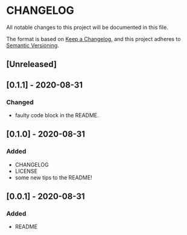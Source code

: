 # CHANGELOG

All notable changes to this project will be documented in this file.

The format is based on [Keep a Changelog](https://keepachangelog.com/en/1.0.0/),
and this project adheres to [Semantic Versioning](https://semver.org/spec/v2.0.0.html).

## [Unreleased]

## [0.1.1] - 2020-08-31
### Changed
- faulty code block in the README.

## [0.1.0] - 2020-08-31
### Added
- CHANGELOG
- LICENSE
- some new tips to the README!

## [0.0.1] - 2020-08-31
### Added
- README
